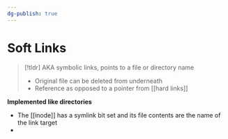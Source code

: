 ```yaml
---
dg-publish: true
---
```

# Soft Links

> [!tldr] AKA symbolic links, points to a file or directory name
> * Original file can be deleted from underneath
> * Reference as opposed to a pointer from [[hard links]]

**Implemented like directories**
* The [[inode]] has a symlink bit set and its file contents are the name of the link target
* 



